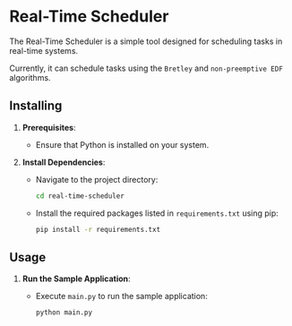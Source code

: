 # Real-Time Scheduler

The Real-Time Scheduler is a simple tool designed for scheduling tasks in real-time systems.

Currently, it can schedule tasks using the `Bretley` and `non-preemptive EDF` algorithms.

## Installing

1. **Prerequisites**:
   - Ensure that Python is installed on your system.

2. **Install Dependencies**:

   - Navigate to the project directory:

        ```sh
        cd real-time-scheduler
        ```

   - Install the required packages listed in `requirements.txt` using pip:

        ```sh
        pip install -r requirements.txt
        ```

## Usage

1. **Run the Sample Application**:

   - Execute `main.py` to run the sample application:

        ```sh
        python main.py
        ```
